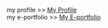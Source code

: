 my profile >> [My Profile](https://github.com/irdinasaur)<br/>
my e-portfolio >> [My E-portfolio](https://irdinasaur.github.io/irdina-portfolio/)
